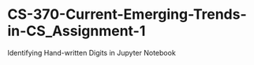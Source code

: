 # CS-370-Current-Emerging-Trends-in-CS_Assignment-1
Identifying Hand-written Digits in Jupyter Notebook

